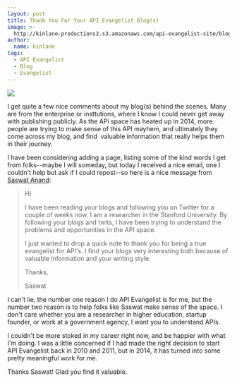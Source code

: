 ```yaml
---
layout: post
title: Thank You For Your API Evangelist Blog(s)
image: >-
  http://kinlane-productions2.s3.amazonaws.com/api-evangelist-site/blog/saswat-anand.jpg
author:
  name: kinlane
tags:
  - API Evangelist
  - Blog
  - Evangelist
---
```

[![](http://kinlane-productions2.s3.amazonaws.com/api-evangelist-site/blog/saswat-anand.jpg)](https://www.linkedin.com/in/saswatanand)

I get quite a few nice comments about my blog(s) behind the scenes. Many are from the enterprise or insttutions, where I know I could never get away with publishing publicly. As the APi space has heated up in 2014, more people are trying to make sense of this API mayhem, and ultimately they come across my blog, and find  valuable information that really helps them in their journey.

I have been considering adding a page, listing some of the kind words I get from folks--maybe I will someday, but today I received a nice email, one I couldn't help but ask if I could repost--so here is a nice message from [Saswat Anand](https://www.linkedin.com/in/saswatanand):

> Hi
> 
> I have been reading your blogs and following you on Twitter for a couple of weeks now. I am a researcher in the Stanford University. By following your blogs and twits, I have been trying to understand the problems and opportunities in the API space.
> 
> I just wanted to drop a quick note to thank you for being a true evangelist for API's. I find your blogs very interesting both because of valuable information and your writing style.
> 
> Thanks,
> 
> Saswat

I can't lie, the number one reason I do API Evangelist is for me, but the number two reason is to help folks like Saswat make sense of the space. I don't care whether you are a researcher in higher education, startup founder, or work at a government agency, I want you to understand APIs.

I couldn't be more stoked in my career right now, and be happier with what I'm doing. I was a little concerned if I had made the right decision to start API Evangelist back in 2010 and 2011, but in 2014, it has turned into some pretty meaningful work for me.

Thanks Saswat! Glad you find it valuable.
